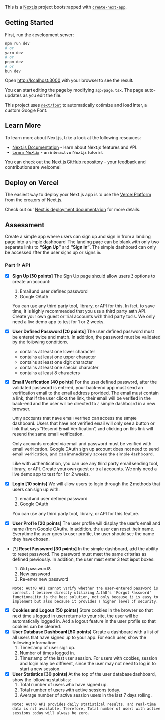 This is a [Next.js](https://nextjs.org/) project bootstrapped with [`create-next-app`](https://github.com/vercel/next.js/tree/canary/packages/create-next-app).

## Getting Started

First, run the development server:

```bash
npm run dev
# or
yarn dev
# or
pnpm dev
# or
bun dev
```

Open [http://localhost:3000](http://localhost:3000) with your browser to see the result.

You can start editing the page by modifying `app/page.tsx`. The page auto-updates as you edit the file.

This project uses [`next/font`](https://nextjs.org/docs/basic-features/font-optimization) to automatically optimize and load Inter, a custom Google Font.

## Learn More

To learn more about Next.js, take a look at the following resources:

- [Next.js Documentation](https://nextjs.org/docs) - learn about Next.js features and API.
- [Learn Next.js](https://nextjs.org/learn) - an interactive Next.js tutorial.

You can check out [the Next.js GitHub repository](https://github.com/vercel/next.js/) - your feedback and contributions are welcome!

## Deploy on Vercel

The easiest way to deploy your Next.js app is to use the [Vercel Platform](https://vercel.com/new?utm_medium=default-template&filter=next.js&utm_source=create-next-app&utm_campaign=create-next-app-readme) from the creators of Next.js.

Check out our [Next.js deployment documentation](https://nextjs.org/docs/deployment) for more details.

## Assessment

Create a simple app where users can sign up and sign in from a landing page into a simple dashboard. The landing page can be blank with only two separate links to **“Sign Up”** and **“Sign In”**. The simple dashboard can only be accessed after the user signs up or signs in.

### Part 1: API

- [x] **Sign Up [50 points]**
      The Sign Up page should allow users 2 options to create an account:

  1. Email and user defined password
  2. Google OAuth

  You can use any third party tool, library, or API for this. In fact, to save time, it is highly recommended that you use a third party auth API. Create your own guest or trial accounts with third party tools. We only need a live demo app to test for 1 or 2 weeks.

- [x] **User Defined Password [20 points]**
      The user defined password must be entered twice and match. In addition, the password must be validated by the following conditions.
  - contains at least one lower character
  - contains at least one upper character
  - contains at least one digit character
  - contains at least one special character
  - contains at least 8 characters
- [x] **Email Verification [40 points]**
      For the user defined password, after the validated password is entered, your back-end app must send an verification email to the email address provided. The email must contain a link, that if the user clicks the link, their email will be verified in the back-end and the user will be directed to a simple dashboard in a new browser.

  Only accounts that have email verified can access the simple dashboard. Users that have not verified email will only see a button or link that says “Resend Email Verification”, and clicking on this link will resend the same email verification.

  Only accounts created via email and password must be verified with email verification. Google OAuth sign up account does not need to send email verification, and can immediately access the simple dashboard.

  Like with authentication, you can use any third party email sending tool, library, or API. Create your own guest or trial accounts. We only need a live demo app to test for 1 or 2 weeks.

- [x] **Login [10 points]**
      We will allow users to login through the 2 methods that users can sign up with:

  1. email and user defined password
  2. Google OAuth

  You can use any third party tool, library, or API for this feature.

- [x] **User Profile [20 points]**
      The user profile will display the user’s email and name (from Google OAuth). In addition, the user can reset their name. Everytime the user goes to user profile, the user should see the name they have chosen.
- [?] **Reset Password [30 points]**
      In the simple dashboard, add the ability to reset password. The password must meet the same criterias as defined previously. In addition, the user must enter 3 text input boxes:
  1. Old passwordS
  2. New password
  3. Re-enter new password

  ```
  Note: Auth0 API cannot verify whether the user-entered password is correct. I believe directly utilizing Auth0's 'Forgot Password' functionality is the best solution, not only because it is easy to implement but also because it provides a higher level of security.
  ```

- [x] **Cookies and Logout [50 points]**
      Store cookies in the browser so that next time a logged in user returns to your site, the user will be automatically logged in. Add a logout feature in the user profile so that cookies can be cleared.
- [x] **User Database Dashboard [50 points]**
      Create a dashboard with a list of all users that have signed up to your app. For each user, show the following information:
  1. Timestamp of user sign up.
  2. Number of times logged in.
  3. Timestamp of the last user session. For users with cookies, session and login may be different, since the user may not need to log in to start a new session.
- [x] **User Statistics [30 points]**
      At the top of the user database dashboard, show the following statistics:
  1. Total number of users who have signed up.
  2. Total number of users with active sessions today.
  3. Average number of active session users in the last 7 days rolling.
  ```
  Note: Auth0 API provides daily statistical results, and real-time data is not available. Therefore, Total number of users with active sessions today will always be zero.
  ```
